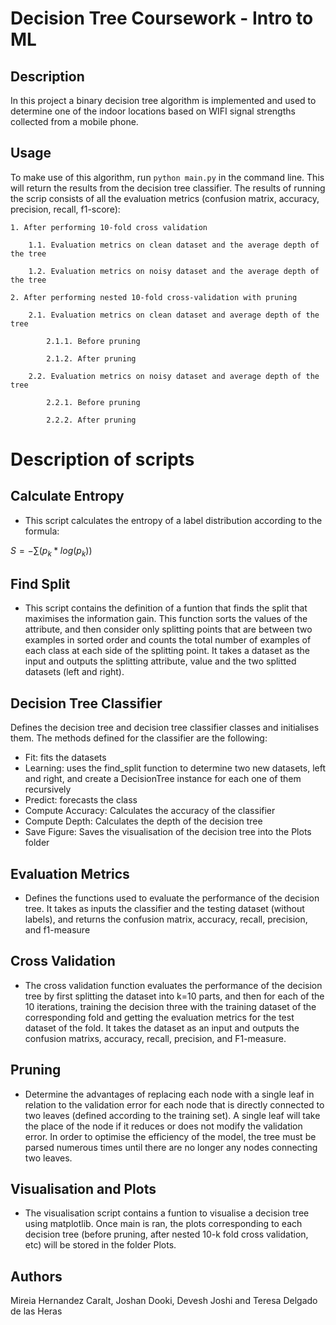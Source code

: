 # Decision Tree Coursework - Intro to ML


## Description

In this project a binary decision tree algorithm is implemented and used to determine one of the indoor locations based on WIFI signal strengths collected from a mobile phone.

## Usage

To make use of this algorithm, run ```python main.py``` in the command line. This will return the results from the decision tree classifier. The results of running the scrip consists of all the evaluation metrics (confusion matrix, accuracy, precision, recall, f1-score):

    1. After performing 10-fold cross validation

        1.1. Evaluation metrics on clean dataset and the average depth of the tree

        1.2. Evaluation metrics on noisy dataset and the average depth of the tree

    2. After performing nested 10-fold cross-validation with pruning

        2.1. Evaluation metrics on clean dataset and average depth of the tree

            2.1.1. Before pruning

            2.1.2. After pruning

        2.2. Evaluation metrics on noisy dataset and average depth of the tree

            2.2.1. Before pruning

            2.2.2. After pruning



# Description of scripts 

## Calculate Entropy

- This script calculates the entropy of a label distribution according to the formula:

$S = -\sum (p_k * log(p_k))$

## Find Split 

- This script contains the definition of a funtion that finds the split that maximises the information gain. This function sorts the values of the attribute, and then consider only splitting points that are between two examples in sorted order and counts the total number of examples of each class at each side of the splitting point. It takes a dataset as the input and outputs the splitting attribute, value and the two splitted datasets (left and right). 

## Decision Tree Classifier
            
Defines the decision tree and decision tree classifier classes and initialises them. The methods defined for the classifier are the following:
- Fit: fits the datasets
- Learning: uses the find_split function to determine two new datasets, left and right, and create a DecisionTree instance for each one of them recursively
- Predict: forecasts the class
- Compute Accuracy: Calculates the accuracy of the classifier
- Compute Depth: Calculates the depth of the decision tree
- Save Figure: Saves the visualisation of the decision tree into the Plots folder

## Evaluation Metrics

- Defines the functions used to evaluate the performance of the decision tree. It takes as inputs the classifier and the testing dataset (without labels), and returns the confusion matrix, accuracy, recall, precision, and f1-measure

## Cross Validation

- The cross validation function evaluates the performance of the decision tree by first splitting the dataset into k=10 parts, and then for each of the 10 iterations, training the decision three with the training dataset of the corresponding fold and getting the evaluation metrics for the test dataset of the fold. It takes the dataset as an input and outputs the confusion matrixs, accuracy, recall, precision, and F1-measure.

## Pruning

- Determine the advantages of replacing each node with a single leaf in relation to the validation error for each node that is directly connected to two leaves (defined according to the training set). A single leaf will take the place of the node if it reduces or does not modify the validation error. In order to optimise the efficiency of the model, the tree must be parsed numerous times until there are no longer any nodes connecting two leaves.

## Visualisation and Plots

- The visualisation script contains a funtion to visualise a decision tree using matplotlib. Once main is ran, the plots corresponding to each decision tree (before pruning, after nested 10-k fold cross validation, etc) will be stored in the folder Plots.

## Authors 
Mireia Hernandez Caralt, Joshan Dooki, Devesh Joshi and Teresa Delgado de las Heras

